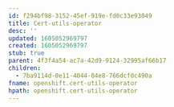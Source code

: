 ```yaml
---
id: f294bf98-3152-45ef-919e-fd0c33e93049
title: Cert-utils-operator
desc: ''
updated: 1605052969797
created: 1605052969797
stub: true
parent: 4f3f4a54-ac7a-42d9-9124-32995af66b17
children:
  - 7ba9114d-0e11-4044-84e8-766dcf0c490a
fname: openshift.cert-utils-operator
hpath: openshift.cert-utils-operator
---
```



